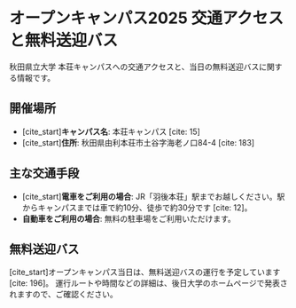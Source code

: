 # オープンキャンパス2025 交通アクセスと無料送迎バス

秋田県立大学 本荘キャンパスへの交通アクセスと、当日の無料送迎バスに関する情報です。

## 開催場所

* [cite_start]**キャンパス名**: 本荘キャンパス [cite: 15]
* [cite_start]**住所**: 秋田県由利本荘市土谷字海老ノ口84-4 [cite: 183]

## 主な交通手段

* [cite_start]**電車をご利用の場合**: JR「羽後本荘」駅までお越しください。駅からキャンパスまでは車で約10分、徒歩で約30分です [cite: 12]。
* **自動車をご利用の場合**: 無料の駐車場をご利用いただけます。

## 無料送迎バス

[cite_start]オープンキャンパス当日は、無料送迎バスの運行を予定しています [cite: 196]。
運行ルートや時間などの詳細は、後日大学のホームページで発表されますので、ご確認ください。